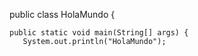 public class HolaMundo {

    public static void main(String[] args) {
       System.out.println("HolaMundo");
